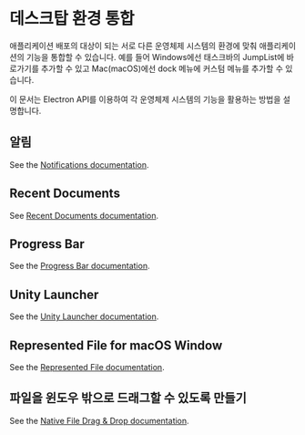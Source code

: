 # 데스크탑 환경 통합

애플리케이션 배포의 대상이 되는 서로 다른 운영체제 시스템의 환경에 맞춰 애플리케이션의 기능을 통합할 수 있습니다. 예를 들어 Windows에선 태스크바의 JumpList에 바로가기를 추가할 수 있고 Mac(macOS)에선 dock 메뉴에 커스텀 메뉴를 추가할 수 있습니다.

이 문서는 Electron API를 이용하여 각 운영체제 시스템의 기능을 활용하는 방법을 설명합니다.

## 알림

See the [Notifications documentation](notifications.md).

## Recent Documents

See [Recent Documents documentation](recent-documents.md).

## Progress Bar

See the [Progress Bar documentation](progress-bar.md).

## Unity Launcher

See the [Unity Launcher documentation](https://help.ubuntu.com/community/UnityLaunchersAndDesktopFiles#Adding_shortcuts_to_a_launcher).

## Represented File for macOS Window

See the [Represented File documentation](represented-file.md).

## 파일을 윈도우 밖으로 드래그할 수 있도록 만들기

See the [Native File Drag & Drop documentation](native-file-drag-drop.md).
